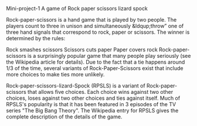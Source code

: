 Mini-project-1
A game of Rock paper scissors lizard spock

Rock-paper-scissors is a hand game that is played by two people. The players count to three in unison and simultaneously &ldqup;throw” one of three hand signals that correspond to rock, paper or scissors. The winner is determined by the rules:

Rock smashes scissors Scissors cuts paper Paper covers rock Rock-paper-scissors is a surprisingly popular game that many people play seriously (see the Wikipedia article for details). Due to the fact that a tie happens around 1/3 of the time, several variants of Rock-Paper-Scissors exist that include more choices to make ties more unlikely.

Rock-paper-scissors-lizard-Spock (RPSLS) is a variant of Rock-paper-scissors that allows five choices. Each choice wins against two other choices, loses against two other choices and ties against itself. Much of RPSLS's popularity is that it has been featured in 3 episodes of the TV series "The Big Bang Theory". The Wikipedia entry for RPSLS gives the complete description of the details of the game.
